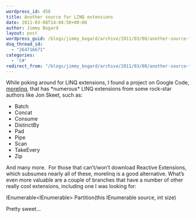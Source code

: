 ```yaml
---
wordpress_id: 458
title: Another source for LINQ extensions
date: 2011-03-08T14:04:50+00:00
author: Jimmy Bogard
layout: post
wordpress_guid: /blogs/jimmy_bogard/archive/2011/03/08/another-source-for-linq-extensions.aspx
dsq_thread_id:
  - "264716671"
categories:
  - 'C#'
redirect_from: "/blogs/jimmy_bogard/archive/2011/03/08/another-source-for-linq-extensions.aspx/"
---
```

While poking around for LINQ extensions, I found a project on Google Code, [morelinq](http://code.google.com/p/morelinq/), that has \*numerous\* LINQ extensions from some rock-star authors like Jon Skeet, such as:

  * Batch
  * Concat
  * Consume
  * DistinctBy
  * Pad
  * Pipe
  * Scan
  * TakeEvery
  * Zip

And many more.&#160; For those that can’t/won’t download Reactive Extensions, which subsumes nearly all of these, morelinq is a good alternative. What’s even more valuable are a couple of branches that have a number of other really cool extensions, including one I was looking for:

IEnumerable<IEnumerable<TSource>> Partition<TSource>(this IEnumerable<TSource> source, int size)

Pretty sweet…
